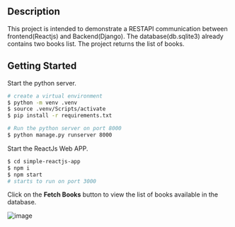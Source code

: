 

## Description
This project is intended to demonstrate a RESTAPI communication between frontend(Reactjs) and Backend(Django). The database(db.sqlite3) already contains two books list. The project returns the list of books.

## Getting Started

Start the python server.

```sh
# create a virtual environment
$ python -m venv .venv
$ source .venv/Scripts/activate
$ pip install -r requirements.txt

# Run the python server on port 8000
$ python manage.py runserver 8000
```

Start the ReactJs Web APP.

```sh
$ cd simple-reactjs-app
$ npm i
$ npm start
# starts to run on port 3000
```
Click on the **Fetch Books** button to view the list of books available in the database.

![image](https://github.com/user-attachments/assets/2e91e615-c0c9-4671-8d2b-f8f580088fcc)
